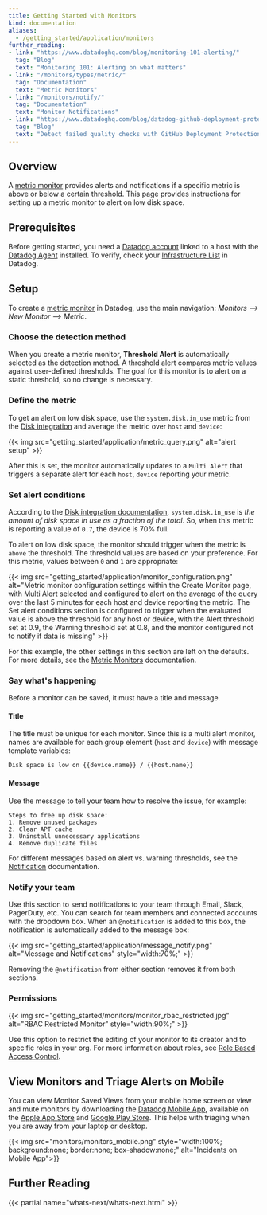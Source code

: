 ```yaml
---
title: Getting Started with Monitors
kind: documentation
aliases:
  - /getting_started/application/monitors
further_reading:
- link: "https://www.datadoghq.com/blog/monitoring-101-alerting/"
  tag: "Blog"
  text: "Monitoring 101: Alerting on what matters"
- link: "/monitors/types/metric/"
  tag: "Documentation"
  text: "Metric Monitors"
- link: "/monitors/notify/"
  tag: "Documentation"
  text: "Monitor Notifications"
- link: "https://www.datadoghq.com/blog/datadog-github-deployment-protection-rules/"
  tag: "Blog"
  text: "Detect failed quality checks with GitHub Deployment Protection Rules and Datadog"
---
```


## Overview

A [metric monitor][1] provides alerts and notifications if a specific metric is above or below a certain threshold. This page provides instructions for setting up a metric monitor to alert on low disk space.

## Prerequisites

Before getting started, you need a [Datadog account][2] linked to a host with the [Datadog Agent][3] installed. To verify, check your [Infrastructure List][4] in Datadog.

## Setup

To create a [metric monitor][5] in Datadog, use the main navigation: *Monitors --> New Monitor --> Metric*.

### Choose the detection method

When you create a metric monitor, **Threshold Alert** is automatically selected as the detection method. A threshold alert compares metric values against user-defined thresholds. The goal for this monitor is to alert on a static threshold, so no change is necessary.

### Define the metric

To get an alert on low disk space, use the `system.disk.in_use` metric from the [Disk integration][6] and average the metric over `host` and `device`:

{{< img src="getting_started/application/metric_query.png" alt="alert setup"  >}}

After this is set, the monitor automatically updates to a `Multi Alert` that triggers a separate alert for each `host`, `device` reporting your metric.

### Set alert conditions

According to the [Disk integration documentation][6], `system.disk.in_use` is *the amount of disk space in use as a fraction of the total*. So, when this metric is reporting a value of `0.7`, the device is 70% full.

To alert on low disk space, the monitor should trigger when the metric is `above` the threshold. The threshold values are based on your preference. For this metric, values between `0` and `1` are appropriate:

{{< img src="getting_started/application/monitor_configuration.png" alt="Metric monitor configuration settings within the Create Monitor page, with Multi Alert selected and configured to alert on the average of the query over the last 5 minutes for each host and device reporting the metric. The Set alert conditions section is configured to trigger when the evaluated value is above the threshold for any host or device, with the Alert threshold set at 0.9, the Warning threshold set at 0.8, and the monitor configured not to notify if data is missing"  >}}

For this example, the other settings in this section are left on the defaults. For more details, see the [Metric Monitors][7] documentation.

### Say what's happening

Before a monitor can be saved, it must have a title and message.

#### Title

The title must be unique for each monitor. Since this is a multi alert monitor, names are available for each group element (`host` and `device`) with message template variables:
```text
Disk space is low on {{device.name}} / {{host.name}}
```

#### Message

Use the message to tell your team how to resolve the issue, for example:
```text
Steps to free up disk space:
1. Remove unused packages
2. Clear APT cache
3. Uninstall unnecessary applications
4. Remove duplicate files
```

For different messages based on alert vs. warning thresholds, see the [Notification][8] documentation.

### Notify your team

Use this section to send notifications to your team through Email, Slack, PagerDuty, etc. You can search for team members and connected accounts with the dropdown box. When an `@notification` is added to this box, the notification is automatically added to the message box:

{{< img src="getting_started/application/message_notify.png" alt="Message and Notifications" style="width:70%;" >}}

Removing the `@notification` from either section removes it from both sections.

### Permissions

{{< img src="getting_started/monitors/monitor_rbac_restricted.jpg" alt="RBAC Restricted Monitor" style="width:90%;" >}}

Use this option to restrict the editing of your monitor to its creator and to specific roles in your org. For more information about roles, see [Role Based Access Control][9].

## View Monitors and Triage Alerts on Mobile

You can view Monitor Saved Views from your mobile home screen or view and mute monitors by downloading the [Datadog Mobile App][10], available on the [Apple App Store][11] and [Google Play Store][12]. This helps with triaging when you are away from your laptop or desktop.

{{< img src="monitors/monitors_mobile.png" style="width:100%; background:none; border:none; box-shadow:none;" alt="Incidents on Mobile App">}}

## Further Reading

{{< partial name="whats-next/whats-next.html" >}}

[1]: /monitors/types/metric/
[2]: https://www.datadoghq.com
[3]: https://app.datadoghq.com/account/settings#agent
[4]: https://app.datadoghq.com/infrastructure
[5]: https://app.datadoghq.com/monitors#create/metric
[6]: /integrations/disk/
[7]: /monitors/types/metric/?tab=threshold#set-alert-conditions
[8]: /monitors/notify/#conditional-variables
[9]: /account_management/rbac/
[10]: /mobile/
[11]: https://apps.apple.com/app/datadog/id1391380318
[12]: https://play.google.com/store/apps/details?id=com.datadog.app
